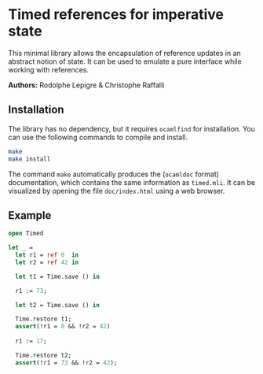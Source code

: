 Timed references for imperative state
=====================================

This minimal library allows the encapsulation of reference updates
in an abstract notion of state. It can be used to emulate a pure
interface while working with references.


**Authors:** Rodolphe Lepigre & Christophe Raffalli

Installation
------------

The library has no dependency, but it requires `ocamlfind` for
installation. You can use the following commands to compile and
install.
```bash
make
make install
```

The command `make` automatically produces the (`ocamldoc` format)
documentation, which contains the same information as `timed.mli`.
It can be visualized by opening the file `doc/index.html` using a
web browser.

Example
-------

```OCaml
open Timed

let _ =
  let r1 = ref 0  in
  let r2 = ref 42 in

  let t1 = Time.save () in

  r1 := 73;

  let t2 = Time.save () in

  Time.restore t1;
  assert(!r1 = 0 && !r2 = 42)
  
  r1 := 17;

  Time.restore t2;
  assert(!r1 = 73 && !r2 = 42);
```
